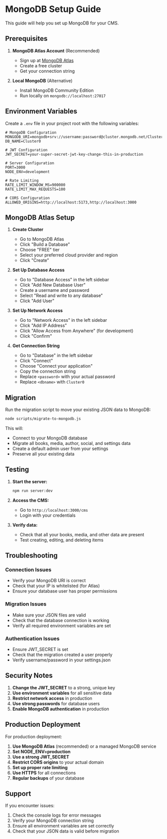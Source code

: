 # MongoDB Setup Guide

This guide will help you set up MongoDB for your CMS.

## Prerequisites

1. **MongoDB Atlas Account** (Recommended)
   - Sign up at [MongoDB Atlas](https://www.mongodb.com/atlas)
   - Create a free cluster
   - Get your connection string

2. **Local MongoDB** (Alternative)
   - Install MongoDB Community Edition
   - Run locally on `mongodb://localhost:27017`

## Environment Variables

Create a `.env` file in your project root with the following variables:

```env
# MongoDB Configuration
MONGODB_URI=mongodb+srv://username:password@cluster.mongodb.net/Cluster0
DB_NAME=Cluster0

# JWT Configuration
JWT_SECRET=your-super-secret-jwt-key-change-this-in-production

# Server Configuration
PORT=3000
NODE_ENV=development

# Rate Limiting
RATE_LIMIT_WINDOW_MS=900000
RATE_LIMIT_MAX_REQUESTS=100

# CORS Configuration
ALLOWED_ORIGINS=http://localhost:5173,http://localhost:3000
```

## MongoDB Atlas Setup

1. **Create Cluster**
   - Go to MongoDB Atlas
   - Click "Build a Database"
   - Choose "FREE" tier
   - Select your preferred cloud provider and region
   - Click "Create"

2. **Set Up Database Access**
   - Go to "Database Access" in the left sidebar
   - Click "Add New Database User"
   - Create a username and password
   - Select "Read and write to any database"
   - Click "Add User"

3. **Set Up Network Access**
   - Go to "Network Access" in the left sidebar
   - Click "Add IP Address"
   - Click "Allow Access from Anywhere" (for development)
   - Click "Confirm"

4. **Get Connection String**
   - Go to "Database" in the left sidebar
   - Click "Connect"
   - Choose "Connect your application"
   - Copy the connection string
   - Replace `<password>` with your actual password
   - Replace `<dbname>` with `Cluster0`

## Migration

Run the migration script to move your existing JSON data to MongoDB:

```bash
node scripts/migrate-to-mongodb.js
```

This will:
- Connect to your MongoDB database
- Migrate all books, media, author, social, and settings data
- Create a default admin user from your settings
- Preserve all your existing data

## Testing

1. **Start the server:**
   ```bash
   npm run server:dev
   ```

2. **Access the CMS:**
   - Go to `http://localhost:3000/cms`
   - Login with your credentials

3. **Verify data:**
   - Check that all your books, media, and other data are present
   - Test creating, editing, and deleting items

## Troubleshooting

### Connection Issues
- Verify your MongoDB URI is correct
- Check that your IP is whitelisted (for Atlas)
- Ensure your database user has proper permissions

### Migration Issues
- Make sure your JSON files are valid
- Check that the database connection is working
- Verify all required environment variables are set

### Authentication Issues
- Ensure JWT_SECRET is set
- Check that the migration created a user properly
- Verify username/password in your settings.json

## Security Notes

1. **Change the JWT_SECRET** to a strong, unique key
2. **Use environment variables** for all sensitive data
3. **Restrict network access** in production
4. **Use strong passwords** for database users
5. **Enable MongoDB authentication** in production

## Production Deployment

For production deployment:

1. **Use MongoDB Atlas** (recommended) or a managed MongoDB service
2. **Set NODE_ENV=production**
3. **Use a strong JWT_SECRET**
4. **Restrict CORS origins** to your actual domain
5. **Set up proper rate limiting**
6. **Use HTTPS** for all connections
7. **Regular backups** of your database

## Support

If you encounter issues:
1. Check the console logs for error messages
2. Verify your MongoDB connection string
3. Ensure all environment variables are set correctly
4. Check that your JSON data is valid before migration 